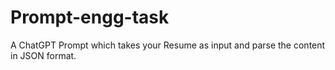 # Prompt-engg-task

 A ChatGPT Prompt which takes your Resume as input and parse the content in JSON format.
